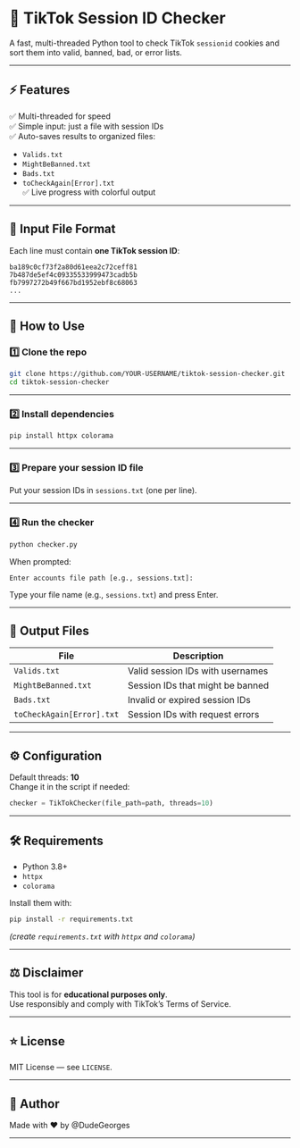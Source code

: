 # 📱 TikTok Session ID Checker

A fast, multi-threaded Python tool to check TikTok `sessionid` cookies and sort them into valid, banned, bad, or error lists.

---

## ⚡️ Features

✅ Multi-threaded for speed  
✅ Simple input: just a file with session IDs  
✅ Auto-saves results to organized files:  
- `Valids.txt`  
- `MightBeBanned.txt`  
- `Bads.txt`  
- `toCheckAgain[Error].txt`  
✅ Live progress with colorful output

---

## 📂 Input File Format

Each line must contain **one TikTok session ID**:

```
ba189c0cf73f2a80d61eea2c72ceff81
7b487de5ef4c09335533999473cadb5b
fb7997272b49f667bd1952ebf8c68063
...
```

---

## 🚀 How to Use

### 1️⃣ Clone the repo

```bash
git clone https://github.com/YOUR-USERNAME/tiktok-session-checker.git
cd tiktok-session-checker
```

---

### 2️⃣ Install dependencies

```bash
pip install httpx colorama
```

---

### 3️⃣ Prepare your session ID file

Put your session IDs in `sessions.txt` (one per line).

---

### 4️⃣ Run the checker

```bash
python checker.py
```

When prompted:

```
Enter accounts file path [e.g., sessions.txt]:
```

Type your file name (e.g., `sessions.txt`) and press Enter.

---

## 📄 Output Files

| File | Description |
|------|--------------|
| `Valids.txt` | Valid session IDs with usernames |
| `MightBeBanned.txt` | Session IDs that might be banned |
| `Bads.txt` | Invalid or expired session IDs |
| `toCheckAgain[Error].txt` | Session IDs with request errors |

---

## ⚙️ Configuration

Default threads: **10**  
Change it in the script if needed:

```python
checker = TikTokChecker(file_path=path, threads=10)
```

---

## 🛠️ Requirements

- Python 3.8+
- `httpx`
- `colorama`

Install them with:

```bash
pip install -r requirements.txt
```

*(create `requirements.txt` with `httpx` and `colorama`)*

---

## ⚖️ Disclaimer

This tool is for **educational purposes only**.  
Use responsibly and comply with TikTok’s Terms of Service.

---

## ⭐️ License

MIT License — see `LICENSE`.

---

## 📣 Author

Made with ❤️ by @DudeGeorges

---
